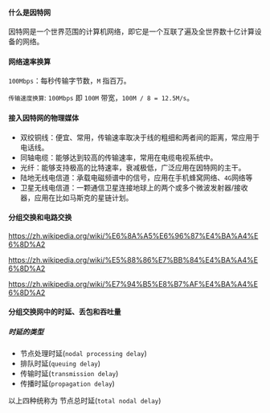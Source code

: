 #### 什么是因特网

因特网是一个世界范围的计算机网络，即它是一个互联了遍及全世界数十亿计算设备的网络。

#### 网络速率换算

`100Mbps`：每秒传输字节数，`M` 指百万。

`传输速度换算`: `100Mbps` 即 `100M` 带宽，`100M / 8 = 12.5M/s`。


#### 接入因特网的物理媒体

- 双绞铜线：便宜、常用，传输速率取决于线的粗细和两者间的距离，常应用于电话线。
- 同轴电缆：能够达到较高的传输速率，常用在电缆电视系统中。
- 光纤：能够支持极高的比特速率，衰减极低，广泛应用在因特网的主干。
- 陆地无线电信道：承载电磁频谱中的信号，应用在手机蜂窝网络、`4G`网络等
- 卫星无线电信道：一颗通信卫星连接地球上的两个或多个微波发射器/接收器，应用在比如马斯克的星链计划。

#### 分组交换和电路交换
https://zh.wikipedia.org/wiki/%E6%8A%A5%E6%96%87%E4%BA%A4%E6%8D%A2

https://zh.wikipedia.org/wiki/%E5%88%86%E7%BB%84%E4%BA%A4%E6%8D%A2

https://zh.wikipedia.org/wiki/%E7%94%B5%E8%B7%AF%E4%BA%A4%E6%8D%A2

#### 分组交换网中的时延、丢包和吞吐量

##### 时延的类型
- 节点处理时延(`nodal processing delay`)
- 排队时延(`queuing delay`)
- 传输时延(`transmission delay`)
- 传播时延(`propagation delay`)

以上四种统称为 节点总时延(`total nodal delay`)